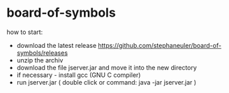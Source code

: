 # board-of-symbols

how to start:
- download the latest release https://github.com/stephaneuler/board-of-symbols/releases
- unzip the archiv
- download the file jserver.jar and move it into the new directory
- if necessary - install gcc (GNU C compiler) 
- run jserver.jar ( double click or command: java -jar jserver.jar ) 
